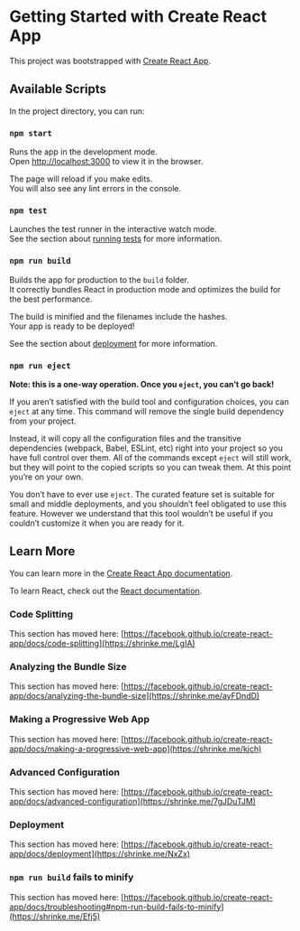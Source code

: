 # Getting Started with Create React App

This project was bootstrapped with [Create React App](https://shrinke.me/ef6ZzNCm).

## Available Scripts

In the project directory, you can run:

### `npm start`

Runs the app in the development mode.\
Open [http://localhost:3000](http://localhost:3000) to view it in the browser.

The page will reload if you make edits.\
You will also see any lint errors in the console.

### `npm test`

Launches the test runner in the interactive watch mode.\
See the section about [running tests](https://shrinke.me/Yqh8) for more information.

### `npm run build`

Builds the app for production to the `build` folder.\
It correctly bundles React in production mode and optimizes the build for the best performance.

The build is minified and the filenames include the hashes.\
Your app is ready to be deployed!

See the section about [deployment](https://shrinke.me/NxZx) for more information.

### `npm run eject`

**Note: this is a one-way operation. Once you `eject`, you can’t go back!**

If you aren’t satisfied with the build tool and configuration choices, you can `eject` at any time. This command will remove the single build dependency from your project.

Instead, it will copy all the configuration files and the transitive dependencies (webpack, Babel, ESLint, etc) right into your project so you have full control over them. All of the commands except `eject` will still work, but they will point to the copied scripts so you can tweak them. At this point you’re on your own.

You don’t have to ever use `eject`. The curated feature set is suitable for small and middle deployments, and you shouldn’t feel obligated to use this feature. However we understand that this tool wouldn’t be useful if you couldn’t customize it when you are ready for it.

## Learn More

You can learn more in the [Create React App documentation](https://shrinke.me/hIDI).

To learn React, check out the [React documentation](https://shrinke.me/q3xVd).

### Code Splitting

This section has moved here: [https://facebook.github.io/create-react-app/docs/code-splitting](https://shrinke.me/LgIA)

### Analyzing the Bundle Size

This section has moved here: [https://facebook.github.io/create-react-app/docs/analyzing-the-bundle-size](https://shrinke.me/ayFDndD)

### Making a Progressive Web App

This section has moved here: [https://facebook.github.io/create-react-app/docs/making-a-progressive-web-app](https://shrinke.me/kjch)

### Advanced Configuration

This section has moved here: [https://facebook.github.io/create-react-app/docs/advanced-configuration](https://shrinke.me/7gJDuTJM)

### Deployment

This section has moved here: [https://facebook.github.io/create-react-app/docs/deployment](https://shrinke.me/NxZx)

### `npm run build` fails to minify

This section has moved here: [https://facebook.github.io/create-react-app/docs/troubleshooting#npm-run-build-fails-to-minify](https://shrinke.me/Efj5)
